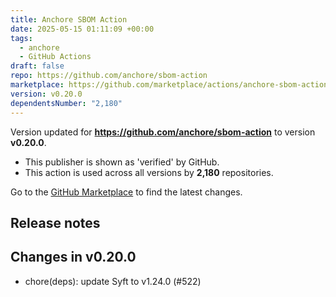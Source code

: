 ```yaml
---
title: Anchore SBOM Action
date: 2025-05-15 01:11:09 +00:00
tags:
  - anchore
  - GitHub Actions
draft: false
repo: https://github.com/anchore/sbom-action
marketplace: https://github.com/marketplace/actions/anchore-sbom-action
version: v0.20.0
dependentsNumber: "2,180"
---
```



Version updated for **https://github.com/anchore/sbom-action** to version **v0.20.0**.
- This publisher is shown as 'verified' by GitHub.
- This action is used across all versions by **2,180** repositories.

Go to the [GitHub Marketplace](https://github.com/marketplace/actions/anchore-sbom-action) to find the latest changes.

## Release notes

## Changes in v0.20.0

- chore(deps): update Syft to v1.24.0 (#522) 

